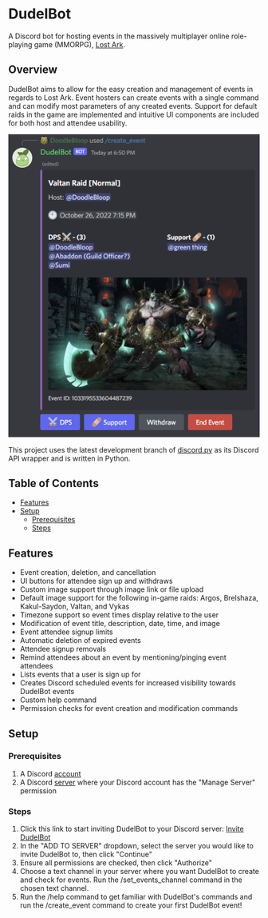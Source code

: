 # DudelBot
A Discord bot for hosting events in the massively multiplayer online role-playing game (MMORPG),
[Lost Ark](https://www.playlostark.com/en-us).

## Overview
DudelBot aims to allow for the easy creation and management of events in regards to Lost Ark. Event hosters
can create events with a single command and can modify most parameters of any created events. Support for 
default raids in the game are implemented and intuitive UI components are included for both host and attendee
usability.

![Overview Image](images/readme_images/Overview.png)

This project uses the latest development branch of [discord.py](https://github.com/Rapptz/discord.py/tree/v2.0.0)
as its Discord API wrapper and is written in Python.

## Table of Contents
* [Features](#features)
* [Setup](#setup)
    * [Prerequisites](#prerequisites)
    * [Steps](#steps)

## Features
* Event creation, deletion, and cancellation
* UI buttons for attendee sign up and withdraws
* Custom image support through image link or file upload
* Default image support for the following in-game raids: Argos, Brelshaza, Kakul-Saydon, Valtan, and Vykas
* Timezone support so event times display relative to the user
* Modification of event title, description, date, time, and image
* Event attendee signup limits
* Automatic deletion of expired events
* Attendee signup removals
* Remind attendees about an event by mentioning/pinging event attendees
* Lists events that a user is sign up for
* Creates Discord scheduled events for increased visibility towards DudelBot events
* Custom help command
* Permission checks for event creation and modification commands

## Setup
### Prerequisites
1. A Discord [account](https://discord.com/register)
2. A Discord [server](https://support.discord.com/hc/en-us/articles/204849977-How-do-I-create-a-server-) where your Discord account has the "Manage Server" permission

### Steps
1. Click this link to start inviting DudelBot to your Discord server: [Invite DudelBot](https://discord.com/api/oauth2/authorize?client_id=1008997047426363472&permissions=10737544192&scope=bot)
2. In the "ADD TO SERVER" dropdown, select the server you would like to invite DudelBot to, then click "Continue"
3. Ensure all permissions are checked, then click "Authorize"
4. Choose a text channel in your server where you want DudelBot to create and check for events. Run the /set_events_channel command in the chosen text channel.
5. Run the /help command to get familiar with DudelBot's commands and run the /create_event command to create your first DudelBot event! 